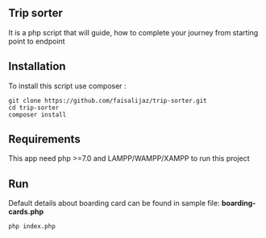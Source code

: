 ## Trip sorter
 
It is a php script that will guide, how to complete your journey from starting point to endpoint

## Installation
To install this script use composer :

```
git clone https://github.com/faisalijaz/trip-sorter.git
cd trip-sorter
composer install
```

## Requirements
This app need php >=7.0 and LAMPP/WAMPP/XAMPP to run this project

## Run
Default details about boarding card can be found in sample file: <b>boarding-cards.php</b>

```
php index.php
```
